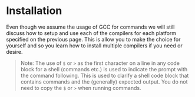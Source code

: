 # Installation

Even though we assume the usage of GCC for commands we will still discuss how to setup and use each of the compilers for each platform specified on the previous page. This is allow you to make the choice for yourself and so you learn how to install multiple compilers if you need or desire.

> Note: The use of `$` or `>` as the first character on a line in any code block for a shell (commands etc.) is used to indicate the prompt with the command following. This is used to clarify a shell code block that contains commands and the (generally) expected output. You do not need to copy the `$` or `>` when running commands.
